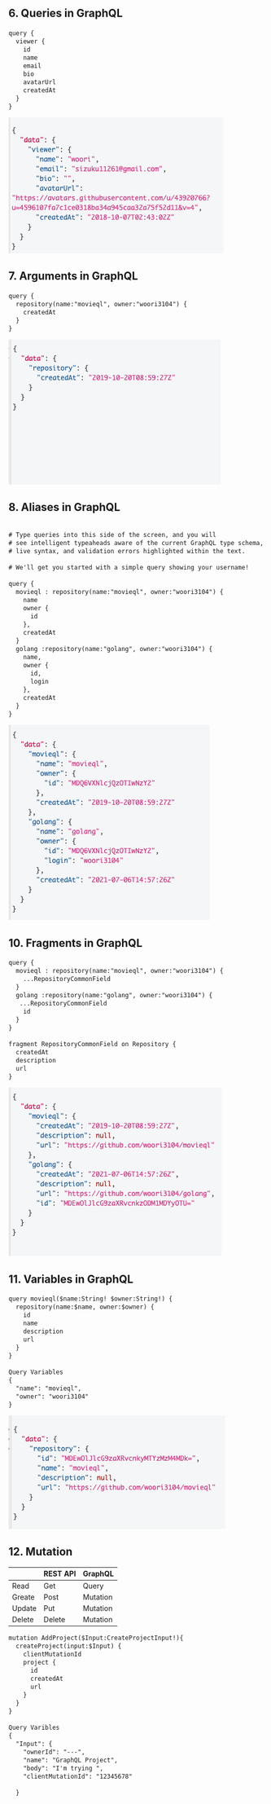 ## 6. Queries in GraphQL
```
query { 
  viewer { 
    id
    name
    email
    bio
    avatarUrl
    createdAt
  }
}
```
![image](image/query.png)

## 7. Arguments in GraphQL
```
query { 
  repository(name:"movieql", owner:"woori3104") {
    createdAt
  }
}
```
![image](image/argument.png)

## 8. Aliases in GraphQL
```

# Type queries into this side of the screen, and you will 
# see intelligent typeaheads aware of the current GraphQL type schema, 
# live syntax, and validation errors highlighted within the text.

# We'll get you started with a simple query showing your username!

query { 
  movieql : repository(name:"movieql", owner:"woori3104") {
    name
    owner {
      id
    },
    createdAt
  }
  golang :repository(name:"golang", owner:"woori3104") {
    name,
    owner {
      id,
      login
    },
    createdAt
  }
}
```
![image](image/aliases.png)

## 10. Fragments in GraphQL
```
query { 
  movieql : repository(name:"movieql", owner:"woori3104") {
    ...RepositoryCommonField
  }
  golang :repository(name:"golang", owner:"woori3104") {
   ...RepositoryCommonField
    id
  }
}

fragment RepositoryCommonField on Repository {
  createdAt
  description
  url
}

```
![image](image/fragment.png)

## 11. Variables in GraphQL
```
query movieql($name:String! $owner:String!) { 
  repository(name:$name, owner:$owner) {
    id
    name
    description
    url
  }
}

Query Variables
{
  "name": "movieql",
  "owner": "woori3104"
}
```
![image](image/variable.png)

## 12. Mutation

|          | REST API | GraphQL  |
|----------|----------|----------|
| Read     | Get      | Query    |
| Greate   | Post     | Mutation |
| Update   | Put      | Mutation |
| Delete   | Delete   | Mutation |

```
mutation AddProject($Input:CreateProjectInput!){
  createProject(input:$Input) {
    clientMutationId
    project {
      id
      createdAt
      url
    }
  }
}

Query Varibles 
{
  "Input": {
    "ownerId": "---",
    "name": "GraphQL Project", 
    "body": "I'm trying ", 
    "clientMutationId": "12345678"
    
  }
```
